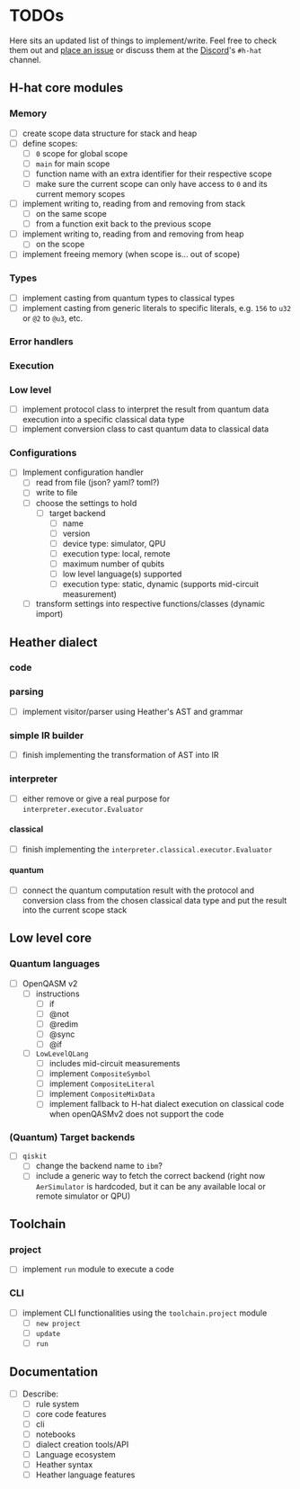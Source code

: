 # TODOs

Here sits an updated list of things to implement/write. Feel free to check them out and [place an issue](https://github.com/hhat-lang/hhat_lang/issues) or discuss them at the [Discord](http://discord.unitary.foundation)'s `#h-hat` channel.

## H-hat core modules

### Memory
- [ ] create scope data structure for stack and heap
- [ ] define scopes:
  - [ ] `0` scope for global scope
  - [ ] `main` for main scope
  - [ ] function name with an extra identifier for their respective scope
  - [ ] make sure the current scope can only have access to `0` and its current memory scopes
- [ ] implement writing to, reading from and removing from stack
  - [ ] on the same scope
  - [ ] from a function exit back to the previous scope
- [ ] implement writing to, reading from and removing from heap
  - [ ] on the scope
- [ ] implement freeing memory (when scope is... out of scope)

### Types
- [ ] implement casting from quantum types to classical types
- [ ] implement casting from generic literals to specific literals, e.g. `156` to `u32` or `@2` to `@u3`, etc.

### Error handlers

### Execution

### Low level
- [ ] implement protocol class to interpret the result from quantum data execution into a specific classical data type
- [ ] implement conversion class to cast quantum data to classical data

### Configurations
- [ ] Implement configuration handler
  - [ ] read from file (json? yaml? toml?)
  - [ ] write to file
  - [ ] choose the settings to hold
    - [ ] target backend
      - [ ] name
      - [ ] version
      - [ ] device type: simulator, QPU
      - [ ] execution type: local, remote
      - [ ] maximum number of qubits
      - [ ] low level language(s) supported
      - [ ] execution type: static, dynamic (supports mid-circuit measurement)
  - [ ] transform settings into respective functions/classes (dynamic import)

## Heather dialect
### code

### parsing
- [ ] implement visitor/parser using Heather's AST and grammar

### simple IR builder
- [ ] finish implementing the transformation of AST into IR

### interpreter
- [ ] either remove or give a real purpose for `interpreter.executor.Evaluator`

#### classical
- [ ] finish implementing the `interpreter.classical.executor.Evaluator`

#### quantum
- [ ] connect the quantum computation result with the protocol and conversion class from the chosen classical data type and put the result into the current scope stack

## Low level core
### Quantum languages
- [ ] OpenQASM v2
  - [ ] instructions
    - [ ] if 
    - [ ] @not
    - [ ] @redim
    - [ ] @sync
    - [ ] @if
  - [ ] `LowLevelQLang`
    - [ ] includes mid-circuit measurements
    - [ ] implement `CompositeSymbol`
    - [ ] implement `CompositeLiteral`
    - [ ] implement `CompositeMixData`
    - [ ] implement fallback to H-hat dialect execution on classical code when openQASMv2 does not support the code

### (Quantum) Target backends
- [ ] `qiskit`
  - [ ] change the backend name to `ibm`?
  - [ ] include a generic way to fetch the correct backend (right now `AerSimulator` is hardcoded, but it can be any available local or remote simulator or QPU)

## Toolchain
### project
- [ ] implement `run` module to execute a code

### CLI
- [ ] implement CLI functionalities using the `toolchain.project` module
  - [ ] `new project`
  - [ ] `update`
  - [ ] `run`

## Documentation
- [ ] Describe:
  - [ ] rule system
  - [ ] core code features
  - [ ] cli
  - [ ] notebooks
  - [ ] dialect creation tools/API
  - [ ] Language ecosystem
  - [ ] Heather syntax
  - [ ] Heather language features
